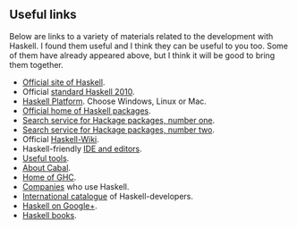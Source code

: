 Useful links
------------

Below are links to a variety of materials related to the development with Haskell. I found them useful and I think they can be useful to you too. Some of them have already appeared above, but I think it will be good to bring them together.

* [Official site of Haskell](http://www.haskell.org/haskellwiki/Haskell).
* Official [standard Haskell 2010](http://www.haskell.org/onlinereport/haskell2010).
* [Haskell Platform](http://www.haskell.org/platform). Choose Windows, Linux or Mac.
* [Official home of Haskell packages](http://hackage.haskell.org/packages).
* [Search service for Hackage packages, number one](http://holumbus.fh-wedel.de/hayoo/hayoo.html).
* [Search service for Hackage packages, number two](http://www.haskell.org/hoogle).
* Official [Haskell-Wiki](http://www.haskell.org/haskellwiki/Category:Haskell).
* Haskell-friendly [IDE and editors](http://www.haskell.org/haskellwiki/IDEs).
* [Useful tools](http://www.haskell.org/haskellwiki/Development_Libraries_and_Tools).
* [About Cabal](http://www.haskell.org/cabal).
* [Home of GHC](http://www.haskell.org/haskellwiki/GHC).
* [Companies](http://www.haskell.org/haskellwiki/Haskell_in_industry) who use Haskell.
* [International catalogue](http://www.haskellers.com) of Haskell-developers.
* [Haskell on Google+](https://plus.google.com/communities/104818126031270146189).
* [Haskell books](http://www.haskell.org/haskellwiki/Books).

